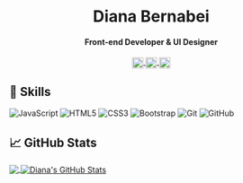 <!--
**dianaberna/dianaberna** is a ✨ _special_ ✨ repository because its `README.md` (this file) appears on your GitHub profile.

Here are some ideas to get you started:

- 🔭 I’m currently working on ...
- 🌱 I’m currently learning ...
- 👯 I’m looking to collaborate on ...
- 🤔 I’m looking for help with ...
- 💬 Ask me about ...
- 📫 How to reach me: ...
- 😄 Pronouns: ...
- ⚡ Fun fact: ...
-->

<h1 align="center">Diana Bernabei </h1>
<h4 align="center">Front-end Developer & UI Designer</h4>

<p align="center">
  <a href="https://www.linkedin.com/in/dianabernabei" target="blank"><img align="center" src="dianaberna.github.io/img/social-media-icons/038-linkedin.png" alt="profilo linkedin diana bernabei" height="20" width="20" />
    <a href="https://twitter.com/dianabernabei" target="blank"><img align="center" src="dianaberna.github.io/img/social-media-icons/050-twitter.png
" alt="profilo twitter diana bernabei" height="20" width="20" />
      <a href="https://www.instagram.com/_dianacodes/" target="blank"><img align="center" src="dianaberna.github.io/img/social-media-icons/034-instagram.png" alt="profilo instagram diana bernabei aka dianacodes" height="20" width="20" />
  </a>
</p>

## 🔧 Skills

![JavaScript](https://img.shields.io/badge/-JavaScript-black?style=flat-square&logo=javascript)
![HTML5](https://img.shields.io/badge/-HTML5-E34F26?style=flat-square&logo=html5&logoColor=white)
![CSS3](https://img.shields.io/badge/-CSS3-1572B6?style=flat-square&logo=css3)
![Bootstrap](https://img.shields.io/badge/-Bootstrap-563D7C?style=flat-square&logo=bootstrap)
![Git](https://img.shields.io/badge/-Git-black?style=flat-square&logo=git)
![GitHub](https://img.shields.io/badge/-GitHub-181717?style=flat-square&logo=github)

## &#x1f4c8; GitHub Stats

<a href="https://github.com/dianaberna/dianaberna">
  <img align="center" src="https://github-readme-stats.vercel.app/api/top-langs/?username=dianaberna&layout=compact&theme=highcontrast" />
</a>
<a href="https://github.com/dianaberna/dianaberna">
  <img align="center" src="https://github-readme-stats.vercel.app/api?username=dianaberna&theme=highcontrast&show_icons=true" alt="Diana's GitHub Stats" />
</a>
